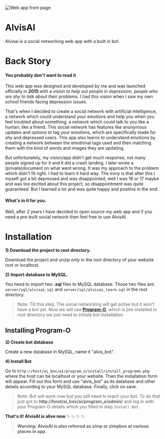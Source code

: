 ![Web app front page](https://ramantehlan.github.io/AlvisAI/assets/images/screenshot_1.JPG)

# AlvisAI
Alvisai is a social networking web app with a built in bot. 


# Back Story
#### You probably don't want to read it


This web app was designed and developed by me and was launched officially in **2015** with a *vision to help out people in depression, people who are shy to talk about their problems.* I had this vision when I saw my own school friends facing depression issues.


That's when I decided to create a social network with artificial intelligence, a network which could understand your emotions and help you when you feel troubled about something, a network which could talk to you like a human; like a friend. This social network has features like anonymous updates and options to tag your emotions, which are specifically made for shy and depressed users. This app also learns to understand emotions by creating a network between the emotional tags used and then matching them with the kind of words and images they are updating.


But unfortunately, my vision/app didn't get much response, not many people signed up for it and it did a crash landing. I later wrote a (private)document on what went wrong. It was my approach to the problem which didn't fit right. I had to learn it hard way. The irony is that after this I myself got a bit depressed and was disappointed, well I was 16 or 17 maybe and was too excited about this project, so disappointment was quite guaranteed. But I learned a lot and was quite happy and positive in the end. 


#### What's in it for you.
Well, after 2 years I have decided to open source my web app and if you need a pre-built social network then feel free to use AlvisAI.


# Installation


**1) Download the project to root directory.**


Download the project and unzip only in the root directory of your website root or localhost.


**2) Import database to MySQL.**


You need to import two **.sql** files to MySQL database. Those two files are: `server/sql/alvisai.sql` and `server/sql/alvisai_learn.sql` in the root directory.


> Note: Till this step, The social networking will get active but it won't have a bot yet. Now we will use [**Program-O**](https://github.com/Program-O/Program-O), which is pre-installed in root directory we just need to initiate bot installation.


## Installing Program-O


**3) Create bot database**


Create a new database in MySQL, name it "alvis_bot".


**4) Install Bot**


Go to `http://host/ai_box/ai/program_o/install/install_programo.php` where the host can be localhost or your website. Then the installation form will appear. Fill out this form and use "alvis_bot" as its database and other details according to your MySQL database. Finally, click on save.

> Note: Bot will work now but you still need to teach your bot. To do that just got to **http://host/ai_box/ai/program_o/admin/** and log in with your Program-O details which you filled in step `Install Bot`.

**That's it! AlvisAI is alive now** :sparkles: :boom: :sparkles: :boom:

> **Warning: AlvisAI is also referred as zimp or zimpbox at various places in app.**



